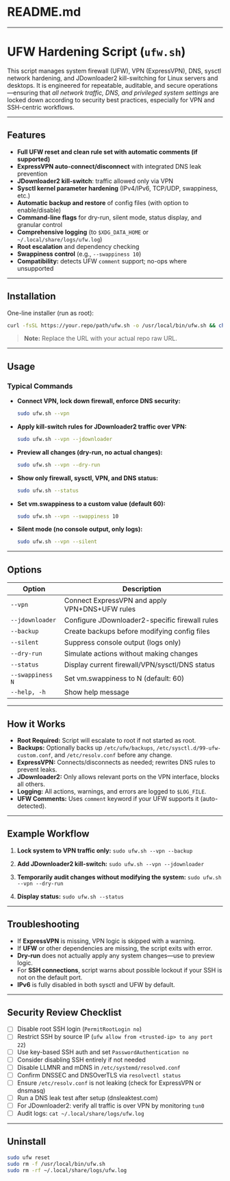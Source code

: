 # README.md

---

# UFW Hardening Script (`ufw.sh`)

This script manages system firewall (UFW), VPN (ExpressVPN), DNS, sysctl network hardening, and JDownloader2 kill-switching for Linux servers and desktops. It is engineered for repeatable, auditable, and secure operations—ensuring that *all network traffic, DNS, and privileged system settings* are locked down according to security best practices, especially for VPN and SSH-centric workflows.

---

## Features

* **Full UFW reset and clean rule set with automatic comments (if supported)**
* **ExpressVPN auto-connect/disconnect** with integrated DNS leak prevention
* **JDownloader2 kill-switch**: traffic allowed only via VPN
* **Sysctl kernel parameter hardening** (IPv4/IPv6, TCP/UDP, swappiness, etc.)
* **Automatic backup and restore** of config files (with option to enable/disable)
* **Command-line flags** for dry-run, silent mode, status display, and granular control
* **Comprehensive logging** (to `$XDG_DATA_HOME` or `~/.local/share/logs/ufw.log`)
* **Root escalation** and dependency checking
* **Swappiness control** (e.g., `--swappiness 10`)
* **Compatibility:** detects UFW `comment` support; no-ops where unsupported

---

## Installation

One-line installer (run as root):

```bash
curl -fsSL https://your.repo/path/ufw.sh -o /usr/local/bin/ufw.sh && chmod +x /usr/local/bin/ufw.sh
```

> **Note:** Replace the URL with your actual repo raw URL.

---

## Usage

### Typical Commands

* **Connect VPN, lock down firewall, enforce DNS security:**

  ```bash
  sudo ufw.sh --vpn
  ```

* **Apply kill-switch rules for JDownloader2 traffic over VPN:**

  ```bash
  sudo ufw.sh --vpn --jdownloader
  ```

* **Preview all changes (dry-run, no actual changes):**

  ```bash
  sudo ufw.sh --vpn --dry-run
  ```

* **Show only firewall, sysctl, VPN, and DNS status:**

  ```bash
  sudo ufw.sh --status
  ```

* **Set vm.swappiness to a custom value (default 60):**

  ```bash
  sudo ufw.sh --vpn --swappiness 10
  ```

* **Silent mode (no console output, only logs):**

  ```bash
  sudo ufw.sh --vpn --silent
  ```

---

## Options

| Option           | Description                                    |
| ---------------- | ---------------------------------------------- |
| `--vpn`          | Connect ExpressVPN and apply VPN+DNS+UFW rules |
| `--jdownloader`  | Configure JDownloader2-specific firewall rules |
| `--backup`       | Create backups before modifying config files   |
| `--silent`       | Suppress console output (logs only)            |
| `--dry-run`      | Simulate actions without making changes        |
| `--status`       | Display current firewall/VPN/sysctl/DNS status |
| `--swappiness N` | Set vm.swappiness to N (default: 60)           |
| `--help, -h`     | Show help message                              |

---

## How it Works

* **Root Required:** Script will escalate to root if not started as root.
* **Backups:** Optionally backs up `/etc/ufw/backups`, `/etc/sysctl.d/99-ufw-custom.conf`, and `/etc/resolv.conf` before any change.
* **ExpressVPN:** Connects/disconnects as needed; rewrites DNS rules to prevent leaks.
* **JDownloader2:** Only allows relevant ports on the VPN interface, blocks all others.
* **Logging:** All actions, warnings, and errors are logged to `$LOG_FILE`.
* **UFW Comments:** Uses `comment` keyword if your UFW supports it (auto-detected).

---

## Example Workflow

1. **Lock system to VPN traffic only:**
   `sudo ufw.sh --vpn --backup`

2. **Add JDownloader2 kill-switch:**
   `sudo ufw.sh --vpn --jdownloader`

3. **Temporarily audit changes without modifying the system:**
   `sudo ufw.sh --vpn --dry-run`

4. **Display status:**
   `sudo ufw.sh --status`

---

## Troubleshooting

* If **ExpressVPN** is missing, VPN logic is skipped with a warning.
* If **UFW** or other dependencies are missing, the script exits with error.
* **Dry-run** does not actually apply any system changes—use to preview logic.
* For **SSH connections**, script warns about possible lockout if your SSH is not on the default port.
* **IPv6** is fully disabled in both sysctl and UFW by default.

---

## Security Review Checklist

* [ ] Disable root SSH login (`PermitRootLogin no`)
* [ ] Restrict SSH by source IP (`ufw allow from <trusted-ip> to any port 22`)
* [ ] Use key-based SSH auth and set `PasswordAuthentication no`
* [ ] Consider disabling SSH entirely if not needed
* [ ] Disable LLMNR and mDNS in `/etc/systemd/resolved.conf`
* [ ] Confirm DNSSEC and DNSOverTLS via `resolvectl status`
* [ ] Ensure `/etc/resolv.conf` is not leaking (check for ExpressVPN or dnsmasq)
* [ ] Run a DNS leak test after setup (dnsleaktest.com)
* [ ] For JDownloader2: verify all traffic is over VPN by monitoring `tun0`
* [ ] Audit logs: `cat ~/.local/share/logs/ufw.log`

---

## Uninstall

```bash
sudo ufw reset
sudo rm -f /usr/local/bin/ufw.sh
sudo rm -rf ~/.local/share/logs/ufw.log
```
